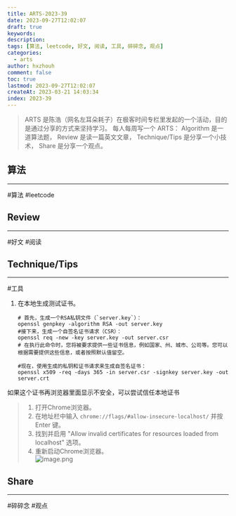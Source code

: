 ```yaml
---
title: ARTS-2023-39
date: 2023-09-27T12:02:07
draft: true
keywords: 
description: 
tags: [算法, leetcode, 好文, 阅读, 工具, 碎碎念, 观点]
categories:
  - arts
author: hxzhouh
comment: false
toc: true
lastmod: 2023-09-27T12:02:07
createAt: 2023-03-21 14:03:34
index: 2023-39
---
```


>ARTS 是陈浩（网名左耳朵耗子）在极客时间专栏里发起的一个活动，目的是通过分享的方式来坚持学习。 每人每周写一个 ARTS： Algorithm 是一道算法题， Review 是读一篇英文文章， Technique/Tips 是分享一个小技术， Share 是分享一个观点。

<!-- more -->

## 算法
---
#算法 #leetcode


## Review
---
#好文 #阅读

## Technique/Tips
---
#工具  

1. 在本地生成测试证书。
	```shell
	# 首先，生成一个RSA私钥文件（`server.key`）：
	openssl genpkey -algorithm RSA -out server.key
	#接下来，生成一个自签名证书请求（CSR）：
	openssl req -new -key server.key -out server.csr
	# 在执行此命令时，您将被要求提供一些证书信息，例如国家、州、城市、公司等。您可以根据需要提供这些信息，或者按照默认值留空。

	#现在，使用生成的私钥和证书请求来生成自签名证书：
	openssl x509 -req -days 365 -in server.csr -signkey server.key -out server.crt
	```
如果这个证书再浏览器里面显示不安全，可以尝试信任本地证书

>1. 打开Chrome浏览器。  
>2. 在地址栏中输入 `chrome://flags/#allow-insecure-localhost/` 并按 Enter 键。  
>3. 找到并启用 "Allow invalid certificates for resources loaded from localhost" 选项。 
>4. 重新启动Chrome浏览器。  
![image.png](https://images.hxzhouh.com/blog-images/2023/09/c72bb8fc1990bb18c394ae237d8b4ad9.png)

## Share
---
#碎碎念 #观点

